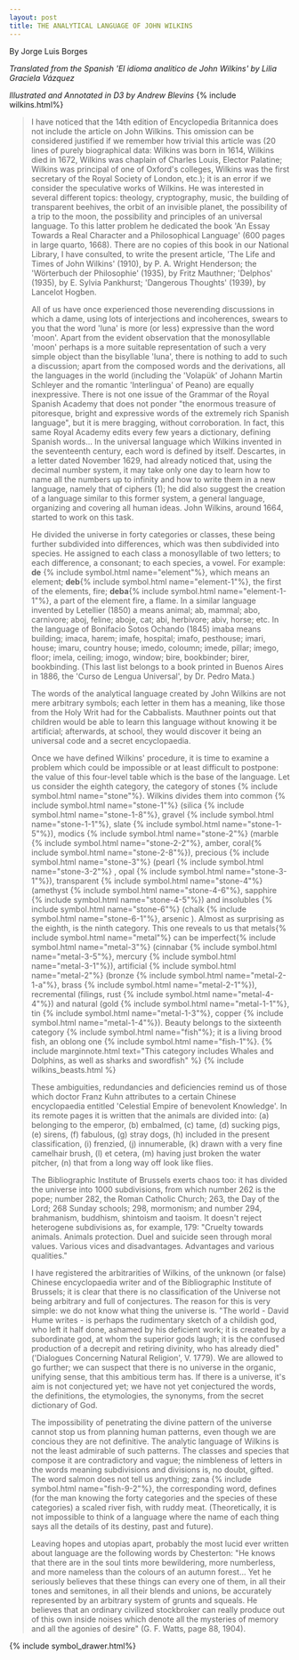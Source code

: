 ```yaml
---
layout: post
title: THE ANALYTICAL LANGUAGE OF JOHN WILKINS
---
```

By Jorge Luis Borges

*Translated from the Spanish 'El idioma analítico de John Wilkins' by Lilia Graciela Vázquez*

*Illustrated and Annotated in D3 by Andrew Blevins*
{% include wilkins.html%}


>I have noticed that the 14th edition of Encyclopedia Britannica does not include the article on John Wilkins. This omission can be considered justified if we remember how trivial this article was (20 lines of purely biographical data: Wilkins was born in 1614, Wilkins died in 1672, Wilkins was chaplain of Charles Louis, Elector Palatine; Wilkins was principal of one of Oxford's colleges, Wilkins was the first secretary of the Royal Society of London, etc.); it is an error if we consider the speculative works of Wilkins. He was interested in several different topics: theology, cryptography, music, the building of transparent beehives, the orbit of an invisible planet, the possibility of a trip to the moon, the possibility and principles of an universal language. To this latter problem he dedicated the book 'An Essay Towards a Real Character and a Philosophical Language' (600 pages in large quarto, 1668). There are no copies of this book in our National Library, I have consulted, to write the present article, 'The Life and Times of John Wilkins' (1910), by P. A. Wright Henderson; the 'Wörterbuch der Philosophie' (1935), by Fritz Mauthner; 'Delphos' (1935), by E. Sylvia Pankhurst; 'Dangerous Thoughts' (1939), by Lancelot Hogben.
>
>All of us have once experienced those neverending discussions in which a dame, using lots of interjections and incoherences, swears to you that the word 'luna' is more (or less) expressive than the word 'moon'. Apart from the evident observation that the monosyllable 'moon' perhaps is a more suitable representation of such a very simple object than the bisyllable 'luna', there is nothing to add to such a discussion; apart from the composed words and the derivations, all the languages in the world (including the 'Volapük' of Johann Martin Schleyer and the romantic 'Interlingua' of Peano) are equally inexpressive. There is not one issue of the Grammar of the Royal Spanish Academy that does not ponder "the enormous treasure of pitoresque, bright and expressive words of the extremely rich Spanish language", but it is mere bragging, without corroboration. In fact, this same Royal Academy edits every few years a dictionary, defining Spanish words... In the universal language which Wilkins invented in the seventeenth century, each word is defined by itself. Descartes, in a letter dated November 1629, had already noticed that, using the decimal number system, it may take only one day to learn how to name all the numbers up to infinity and how to write them in a new language, namely that of ciphers (1); he did also suggest the creation of a language similar to this former system, a general language, organizing and covering all human ideas. John Wilkins, around 1664, started to work on this task.
>
>He divided the universe in forty categories or classes, these being further subdivided into differences, which was then subdivided into species. He assigned to each class a monosyllable of two letters; to each difference, a consonant; to each species, a vowel. For example: **de** {% include symbol.html name="element"%}, which means an element; **deb**{% include symbol.html name="element-1"%}, the first of the elements, fire; **deba**{% include symbol.html name="element-1-1"%}, a part of the element fire, a flame. In a similar language invented by Letellier (1850) a means animal; ab, mammal; abo, carnivore; aboj, feline; aboje, cat; abi, herbivore; abiv, horse; etc. In the language of Bonifacio Sotos Ochando (1845) imaba means building; imaca, harem; imafe, hospital; imafo, pesthouse; imari, house; imaru, country house; imedo, coloumn; imede, pillar; imego, floor; imela, ceiling; imogo, window; bire, bookbinder; birer, bookbinding. (This last list belongs to a book printed in Buenos Aires in 1886, the 'Curso de Lengua Universal', by Dr. Pedro Mata.)
>
>The words of the analytical language created by John Wilkins are not mere arbitrary symbols; each letter in them has a meaning, like those from the Holy Writ had for the Cabbalists. Mauthner points out that children would be able to learn this language without knowing it be artificial; afterwards, at school, they would discover it being an universal code and a secret encyclopaedia.
>
>Once we have defined Wilkins' procedure, it is time to examine a problem which could be impossible or at least difficult to postpone: the value of this four-level table which is the base of the language. Let us consider the eighth category, the category of stones {% include symbol.html name="stone"%}. Wilkins divides them into common {% include symbol.html name="stone-1"%} (silica {% include symbol.html name="stone-1-8"%}, gravel {% include symbol.html name="stone-1-1"%}, slate {% include symbol.html name="stone-1-5"%}), modics {% include symbol.html name="stone-2"%} (marble {% include symbol.html name="stone-2-2"%}, amber, coral{% include symbol.html name="stone-2-8"%}), precious {% include symbol.html name="stone-3"%} (pearl {% include symbol.html name="stone-3-2"%} , opal {% include symbol.html name="stone-3-1"%}), transparent {% include symbol.html name="stone-4"%} (amethyst {% include symbol.html name="stone-4-6"%}, sapphire {% include symbol.html name="stone-4-5"%}) and insolubles {% include symbol.html name="stone-6"%}  (chalk {% include symbol.html name="stone-6-1"%}, arsenic ). Almost as surprising as the eighth, is the ninth category. This one reveals to us that metals{% include symbol.html name="metal"%} can be imperfect{% include symbol.html name="metal-3"%} (cinnabar {% include symbol.html name="metal-3-5"%}, mercury {% include symbol.html name="metal-3-1"%}), artificial {% include symbol.html name="metal-2"%} (bronze {% include symbol.html name="metal-2-1-a"%}, brass {% include symbol.html name="metal-2-1"%}), recremental (filings, rust {% include symbol.html name="metal-4-4"%}) and natural (gold {% include symbol.html name="metal-1-1"%}, tin {% include symbol.html name="metal-1-3"%}, copper {% include symbol.html name="metal-1-4"%}). Beauty belongs to the sixteenth category {% include symbol.html name="fish"%}; it is a living brood fish, an oblong one {% include symbol.html name="fish-1"%}. {% include marginnote.html text="This category includes Whales and Dolphins, as well as sharks and swordfish" %}
{% include wilkins_beasts.html %}
>
>These ambiguities, redundancies and deficiencies remind us of those which doctor Franz Kuhn attributes to a certain Chinese encyclopaedia entitled 'Celestial Empire of benevolent Knowledge'. In its remote pages it is written that the animals are divided into: (a) belonging to the emperor, (b) embalmed, (c) tame, (d) sucking pigs, (e) sirens, (f) fabulous, (g) stray dogs, (h) included in the present classification, (i) frenzied, (j) innumerable, (k) drawn with a very fine camelhair brush, (l) et cetera, (m) having just broken the water pitcher, (n) that from a long way off look like flies.
>
>The Bibliographic Institute of Brussels exerts chaos too: it has divided the universe into 1000 subdivisions, from which number 262 is the pope; number 282, the Roman Catholic Church; 263, the Day of the Lord; 268 Sunday schools; 298, mormonism; and number 294, brahmanism, buddhism, shintoism and taoism. It doesn't reject heterogene subdivisions as, for example, 179: "Cruelty towards animals. Animals protection. Duel and suicide seen through moral values. Various vices and disadvantages. Advantages and various qualities."
>
>I have registered the arbitrarities of Wilkins, of the unknown (or false) Chinese encyclopaedia writer and of the Bibliographic Institute of Brussels; it is clear that there is no classification of the Universe not being arbitrary and full of conjectures. The reason for this is very simple: we do not know what thing the universe is. "The world - David Hume writes - is perhaps the rudimentary sketch of a childish god, who left it half done, ashamed by his deficient work; it is created by a subordinate god, at whom the superior gods laugh; it is the confused production of a decrepit and retiring divinity, who has already died" ('Dialogues Concerning Natural Religion', V. 1779). We are allowed to go further; we can suspect that there is no universe in the organic, unifying sense, that this ambitious term has. If there is a universe, it's aim is not conjectured yet; we have not yet conjectured the words, the definitions, the etymologies, the synonyms, from the secret dictionary of God.
>
>The impossibility of penetrating the divine pattern of the universe cannot stop us from planning human patterns, even though we are concious they are not definitive. The analytic language of Wilkins is not the least admirable of such patterns. The classes and species that compose it are contradictory and vague; the nimbleness of letters in the words meaning subdivisions and divisions is, no doubt, gifted. The word salmon does not tell us anything; zana {% include symbol.html name="fish-9-2"%}, the corresponding word, defines (for the man knowing the forty categories and the species of these categories) a scaled river fish, with ruddy meat. (Theoretically, it is not impossible to think of a language where the name of each thing says all the details of its destiny, past and future).
>
>Leaving hopes and utopias apart, probably the most lucid ever written about language are the following words by Chesterton: "He knows that there are in the soul tints more bewildering, more numberless, and more nameless than the colours of an autumn forest... Yet he seriously believes that these things can every one of them, in all their tones and semitones, in all their blends and unions, be accurately represented by an arbitrary system of grunts and squeals. He believes that an ordinary civilized stockbroker can really produce out of this own inside noises which denote all the mysteries of memory and all the agonies of desire" (G. F. Watts, page 88, 1904).


{% include symbol_drawer.html%}

